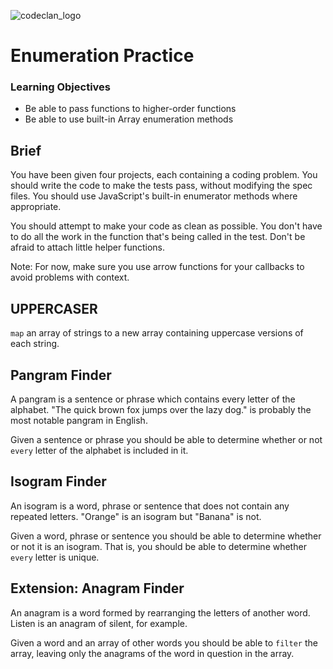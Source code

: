 ![codeclan_logo](https://user-images.githubusercontent.com/11422619/54070681-ca4c5200-425a-11e9-8cf8-cd6a191bc3cd.png)

# Enumeration Practice

### Learning Objectives

- Be able to pass functions to higher-order functions
- Be able to use built-in Array enumeration methods

## Brief

You have been given four projects, each containing a coding problem. You should write the code to make the tests pass, without modifying the spec files. You should use JavaScript's built-in enumerator methods where appropriate.

You should attempt to make your code as clean as possible. You don't have to do all the work in the function that's being called in the test. Don't be afraid to attach little helper functions.

Note: For now, make sure you use arrow functions for your callbacks to avoid problems with context.

## UPPERCASER

`map` an array of strings to a new array containing uppercase versions of each string.

## Pangram Finder

A pangram is a sentence or phrase which contains every letter of the alphabet. "The quick brown fox jumps over the lazy dog." is probably the most notable pangram in English.

Given a sentence or phrase you should be able to determine whether or not `every` letter of the alphabet is included in it.

## Isogram Finder

An isogram is a word, phrase or sentence that does not contain any repeated letters. "Orange" is an isogram but "Banana" is not.

Given a word, phrase or sentence you should be able to determine whether or not it is an isogram. That is, you should be able to determine whether `every` letter is unique.

## Extension: Anagram Finder

An anagram is a word formed by rearranging the letters of another word. Listen is an anagram of silent, for example.

Given a word and an array of other words you should be able to `filter` the array, leaving only the anagrams of the word in question in the array.
